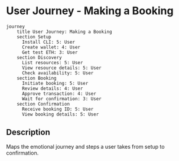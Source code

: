 # User Journey - Making a Booking

```mermaid
journey
    title User Journey: Making a Booking
    section Setup
      Install CLI: 5: User
      Create wallet: 4: User
      Get test ETH: 3: User
    section Discovery
      List resources: 5: User
      View resource details: 5: User
      Check availability: 5: User
    section Booking
      Initiate booking: 5: User
      Review details: 4: User
      Approve transaction: 4: User
      Wait for confirmation: 3: User
    section Confirmation
      Receive booking ID: 5: User
      View booking details: 5: User
```

## Description

Maps the emotional journey and steps a user takes from setup to confirmation.
